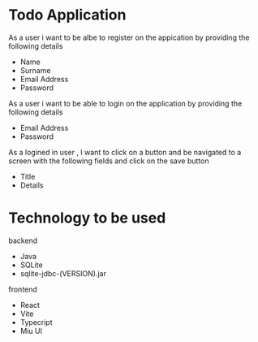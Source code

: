 # Todo Application

As a user i want to be albe to register on the appication by providing the following details
  - Name 
  - Surname 
  - Email Address 
  - Password

As a user i want to be able to login on the application by providing the following details
  - Email Address
  - Password

As a logined in user , I want to click on a button and be navigated to a screen with the following fields and click on the save button
  - Title
  - Details

# Technology to be used

backend 
  - Java
  - SQLite
  - sqlite-jdbc-(VERSION).jar

frontend
  - React
  - Vite
  - Typecript
  - Miu UI
